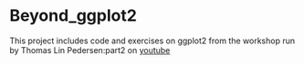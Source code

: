 # Beyond_ggplot2
This project includes code and exercises on ggplot2 from the workshop run by Thomas Lin Pedersen:part2 on [youtube](https://www.youtube.com/watch?v=0m4yywqNPVY)
